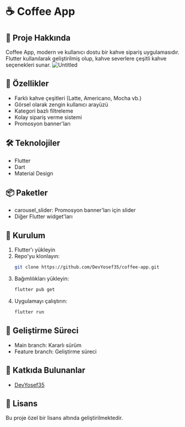 # ☕ Coffee App

## 📱 Proje Hakkında

Coffee App, modern ve kullanıcı dostu bir kahve sipariş uygulamasıdır. Flutter kullanılarak geliştirilmiş olup, kahve severlere çeşitli kahve seçenekleri sunar.
![Untitled](https://github.com/user-attachments/assets/be46524b-d872-4029-9abd-ca3b15e80e8a)
## 🚀 Özellikler

- Farklı kahve çeşitleri (Latte, Americano, Mocha vb.)
- Görsel olarak zengin kullanıcı arayüzü
- Kategori bazlı filtreleme
- Kolay sipariş verme sistemi
- Promosyon banner'ları

## 🛠 Teknolojiler

- Flutter
- Dart
- Material Design

## 📦 Paketler

- carousel_slider: Promosyon banner'ları için slider
- Diğer Flutter widget'ları

## 🎯 Kurulum

1. Flutter'ı yükleyin
2. Repo'yu klonlayın:
   ```bash
   git clone https://github.com/DevYosef35/coffee-app.git
   ```
3. Bağımlılıkları yükleyin:
   ```bash
   flutter pub get
   ```
4. Uygulamayı çalıştırın:
   ```bash
   flutter run
   ```

## 🔄 Geliştirme Süreci

- Main branch: Kararlı sürüm
- Feature branch: Geliştirme süreci

## 👥 Katkıda Bulunanlar

- [DevYosef35](https://github.com/DevYosef35)

## 📄 Lisans

Bu proje özel bir lisans altında geliştirilmektedir.

